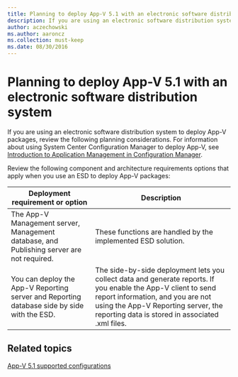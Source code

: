 ```yaml
---
title: Planning to deploy App-V 5.1 with an electronic software distribution system
description: If you are using an electronic software distribution system to deploy App-V packages, review the following planning considerations.
author: aczechowski
ms.author: aaroncz
ms.collection: must-keep
ms.date: 08/30/2016
---
```


# Planning to deploy App-V 5.1 with an electronic software distribution system

If you are using an electronic software distribution system to deploy App-V packages, review the following planning considerations. For information about using System Center Configuration Manager to deploy App-V, see [Introduction to Application Management in Configuration Manager](/previous-versions/system-center/system-center-2012-R2/gg682125(v=technet.10)).

Review the following component and architecture requirements options that apply when you use an ESD to deploy App-V packages:

| Deployment requirement or option | Description |
|----------------------------------|-------------|
| The App-V Management server, Management database, and Publishing server are not required. | These functions are handled by the implemented ESD solution. |
| You can deploy the App-V Reporting server and Reporting database side by side with the ESD. | The side-by-side deployment lets you collect data and generate reports. If you enable the App-V client to send report information, and you are not using the App-V Reporting server, the reporting data is stored in associated .xml files. |

## Related topics

[App-V 5.1 supported configurations](app-v-51-supported-configurations.md)
